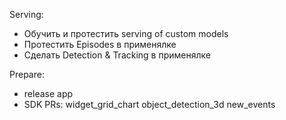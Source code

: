 Serving:
- Обучить и протестить serving of custom models
- Протестить Episodes в применялке
- Сделать Detection & Tracking в применялке

Prepare:
- release app
- SDK PRs:
    widget_grid_chart
    object_detection_3d
    new_events